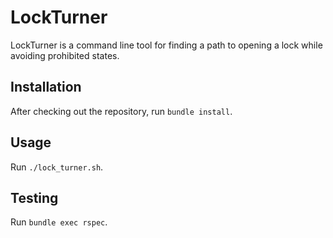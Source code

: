 # LockTurner

LockTurner is a command line tool for finding a path to opening a lock while avoiding prohibited states.

## Installation

After checking out the repository, run `bundle install`.

## Usage

Run `./lock_turner.sh`.

## Testing

Run `bundle exec rspec`.